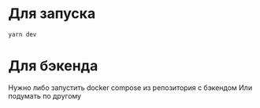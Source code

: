 # Для запуска
```bash
yarn dev
```

# Для бэкенда
Нужно либо запустить docker compose из репозитория с бэкендом
Или подумать по другому